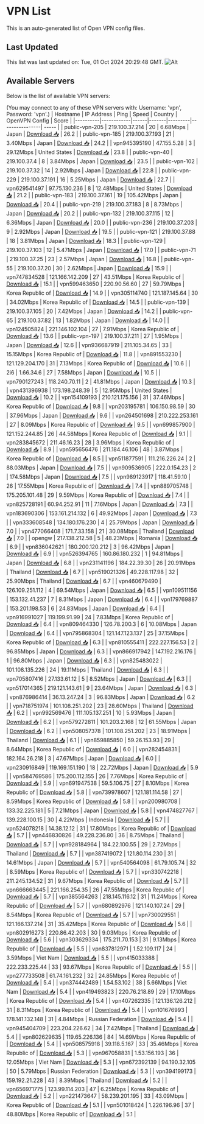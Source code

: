 # VPN List

This is an auto-generated list of Open VPN config files.

## Last Updated

This list was last updated on: Tue, 01 Oct 2024 20:29:48 GMT.
![Alt](https://repobeats.axiom.co/api/embed/186b98318ef1479477931607c1ad7d823f12451f.svg "Repobeats analytics image")

## Available Servers

Below is the list of available VPN servers:

(You may connect to any of these VPN servers with: Username: 'vpn', Password: 'vpn'.)
| Hostname | IP Address | Ping | Speed | Country | OpenVPN Config | Score |
|----------|------------|------|-------|---------|----------------| ----- |
| public-vpn-205 | 219.100.37.214 | 20 | 6.68Mbps | Japan | [Download 📥](./configs/server_0_JP.ovpn) | 26.2 |
| public-vpn-185 | 219.100.37.193 | 21 | 3.40Mbps | Japan | [Download 📥](./configs/server_1_JP.ovpn) | 24.2 |
| vpn945395190 | 47.155.5.28 | 3 | 29.12Mbps | United States | [Download 📥](./configs/server_2_US.ovpn) | 23.8 |
| public-vpn-40 | 219.100.37.4 | 8 | 3.84Mbps | Japan | [Download 📥](./configs/server_3_JP.ovpn) | 23.5 |
| public-vpn-102 | 219.100.37.32 | 14 | 2.92Mbps | Japan | [Download 📥](./configs/server_4_JP.ovpn) | 22.8 |
| public-vpn-229 | 219.100.37.191 | 16 | 5.25Mbps | Japan | [Download 📥](./configs/server_5_JP.ovpn) | 22.7 |
| vpn629541497 | 97.75.130.236 | 8 | 12.48Mbps | United States | [Download 📥](./configs/server_6_US.ovpn) | 21.2 |
| public-vpn-183 | 219.100.37.161 | 19 | 105.42Mbps | Japan | [Download 📥](./configs/server_7_JP.ovpn) | 20.4 |
| public-vpn-219 | 219.100.37.183 | 8 | 8.73Mbps | Japan | [Download 📥](./configs/server_8_JP.ovpn) | 20.2 |
| public-vpn-132 | 219.100.37.115 | 12 | 6.36Mbps | Japan | [Download 📥](./configs/server_9_JP.ovpn) | 20.0 |
| public-vpn-236 | 219.100.37.203 | 9 | 2.92Mbps | Japan | [Download 📥](./configs/server_10_JP.ovpn) | 19.5 |
| public-vpn-121 | 219.100.37.88 | 18 | 3.81Mbps | Japan | [Download 📥](./configs/server_11_JP.ovpn) | 18.3 |
| public-vpn-129 | 219.100.37.103 | 12 | 5.47Mbps | Japan | [Download 📥](./configs/server_12_JP.ovpn) | 17.0 |
| public-vpn-71 | 219.100.37.25 | 23 | 2.57Mbps | Japan | [Download 📥](./configs/server_13_JP.ovpn) | 16.8 |
| public-vpn-55 | 219.100.37.20 | 30 | 2.62Mbps | Japan | [Download 📥](./configs/server_14_JP.ovpn) | 15.9 |
| vpn747834528 | 121.166.142.209 | 27 | 43.51Mbps | Korea Republic of | [Download 📥](./configs/server_15_KR.ovpn) | 15.1 |
| vpn599463650 | 220.90.56.60 | 27 | 59.79Mbps | Korea Republic of | [Download 📥](./configs/server_16_KR.ovpn) | 14.9 |
| vpn305114740 | 121.187.145.64 | 30 | 34.02Mbps | Korea Republic of | [Download 📥](./configs/server_17_KR.ovpn) | 14.5 |
| public-vpn-139 | 219.100.37.105 | 20 | 7.42Mbps | Japan | [Download 📥](./configs/server_18_JP.ovpn) | 14.2 |
| public-vpn-65 | 219.100.37.82 | 13 | 1.82Mbps | Japan | [Download 📥](./configs/server_19_JP.ovpn) | 14.0 |
| vpn124505824 | 221.146.102.104 | 27 | 7.91Mbps | Korea Republic of | [Download 📥](./configs/server_20_KR.ovpn) | 13.6 |
| public-vpn-197 | 219.100.37.211 | 27 | 1.95Mbps | Japan | [Download 📥](./configs/server_21_JP.ovpn) | 12.6 |
| vpn936687919 | 211.105.34.65 | 33 | 15.15Mbps | Korea Republic of | [Download 📥](./configs/server_22_KR.ovpn) | 11.8 |
| vpn891553230 | 121.129.204.170 | 31 | 7.13Mbps | Korea Republic of | [Download 📥](./configs/server_23_KR.ovpn) | 10.6 |
| 2i6 | 1.66.34.6 | 27 | 7.58Mbps | Japan | [Download 📥](./configs/server_24_JP.ovpn) | 10.5 |
| vpn790127243 | 118.240.70.11 | 2 | 41.81Mbps | Japan | [Download 📥](./configs/server_25_JP.ovpn) | 10.3 |
| vpn431396938 | 173.198.248.39 | 5 | 12.95Mbps | United States | [Download 📥](./configs/server_26_US.ovpn) | 10.2 |
| vpn154109193 | 210.121.175.156 | 31 | 37.46Mbps | Korea Republic of | [Download 📥](./configs/server_27_KR.ovpn) | 9.8 |
| vpn203195781 | 106.150.98.59 | 30 | 37.96Mbps | Japan | [Download 📥](./configs/server_28_JP.ovpn) | 9.6 |
| vpn264501698 | 210.222.253.161 | 27 | 8.09Mbps | Korea Republic of | [Download 📥](./configs/server_29_KR.ovpn) | 9.5 |
| vpn699857900 | 121.152.244.85 | 26 | 44.58Mbps | Korea Republic of | [Download 📥](./configs/server_30_KR.ovpn) | 9.1 |
| vpn283845672 | 211.46.16.23 | 28 | 3.96Mbps | Korea Republic of | [Download 📥](./configs/server_31_KR.ovpn) | 8.9 |
| vpn595656476 | 211.184.46.106 | 48 | 3.87Mbps | Korea Republic of | [Download 📥](./configs/server_32_KR.ovpn) | 8.5 |
| vpn511877591 | 111.216.226.24 | 2 | 88.03Mbps | Japan | [Download 📥](./configs/server_33_JP.ovpn) | 7.5 |
| vpn909536905 | 222.0.154.23 | 2 | 174.58Mbps | Japan | [Download 📥](./configs/server_34_JP.ovpn) | 7.5 |
| vpn989123917 | 118.41.59.10 | 26 | 17.55Mbps | Korea Republic of | [Download 📥](./configs/server_35_KR.ovpn) | 7.4 |
| vpn889705748 | 175.205.101.48 | 29 | 9.59Mbps | Korea Republic of | [Download 📥](./configs/server_36_KR.ovpn) | 7.4 |
| vpn825728191 | 60.94.252.91 | 11 | 7.16Mbps | Japan | [Download 📥](./configs/server_37_JP.ovpn) | 7.3 |
| vpn183690306 | 153.161.214.132 | 6 | 49.92Mbps | Japan | [Download 📥](./configs/server_38_JP.ovpn) | 7.3 |
| vpn333608548 | 134.180.176.230 | 4 | 25.79Mbps | Japan | [Download 📥](./configs/server_39_JP.ovpn) | 7.0 |
| vpn477066408 | 171.7.33.158 | 21 | 30.08Mbps | Thailand | [Download 📥](./configs/server_40_TH.ovpn) | 7.0 |
| opengw | 217.138.212.58 | 5 | 48.23Mbps | Romania | [Download 📥](./configs/server_41_RO.ovpn) | 6.9 |
| vpn836042621 | 180.200.120.212 | 3 | 96.42Mbps | Japan | [Download 📥](./configs/server_42_JP.ovpn) | 6.9 |
| vpn526394765 | 160.86.180.232 | 1 | 94.81Mbps | Japan | [Download 📥](./configs/server_43_JP.ovpn) | 6.8 |
| vpn231141196 | 184.22.39.30 | 26 | 20.91Mbps | Thailand | [Download 📥](./configs/server_44_TH.ovpn) | 6.7 |
| vpn519021326 | 49.228.117.98 | 32 | 25.90Mbps | Thailand | [Download 📥](./configs/server_45_TH.ovpn) | 6.7 |
| vpn460679490 | 126.109.251.112 | 4 | 69.54Mbps | Japan | [Download 📥](./configs/server_46_JP.ovpn) | 6.5 |
| vpn109511156 | 153.132.41.237 | 7 | 8.31Mbps | Japan | [Download 📥](./configs/server_47_JP.ovpn) | 6.4 |
| vpn179769887 | 153.201.198.53 | 6 | 24.83Mbps | Japan | [Download 📥](./configs/server_48_JP.ovpn) | 6.4 |
| vpn916991027 | 119.199.91.99 | 24 | 7.83Mbps | Korea Republic of | [Download 📥](./configs/server_49_KR.ovpn) | 6.4 |
| vpn809464330 | 126.78.200.3 | 6 | 10.08Mbps | Japan | [Download 📥](./configs/server_50_JP.ovpn) | 6.4 |
| vpn795868304 | 121.147.123.137 | 25 | 37.15Mbps | Korea Republic of | [Download 📥](./configs/server_51_KR.ovpn) | 6.3 |
| vpn810555411 | 222.227.156.53 | 2 | 96.85Mbps | Japan | [Download 📥](./configs/server_52_JP.ovpn) | 6.3 |
| vpn866917942 | 147.192.216.176 | 1 | 96.80Mbps | Japan | [Download 📥](./configs/server_53_JP.ovpn) | 6.3 |
| vpn825483022 | 101.108.135.226 | 24 | 19.11Mbps | Thailand | [Download 📥](./configs/server_54_TH.ovpn) | 6.3 |
| vpn705807416 | 27.133.61.12 | 5 | 8.52Mbps | Japan | [Download 📥](./configs/server_55_JP.ovpn) | 6.3 |
| vpn517014365 | 219.121.143.61 | 9 | 23.64Mbps | Japan | [Download 📥](./configs/server_56_JP.ovpn) | 6.3 |
| vpn876986414 | 36.13.247.24 | 3 | 96.83Mbps | Japan | [Download 📥](./configs/server_57_JP.ovpn) | 6.2 |
| vpn718751974 | 101.108.251.202 | 23 | 28.60Mbps | Thailand | [Download 📥](./configs/server_58_TH.ovpn) | 6.2 |
| vpn992569476 | 111.105.137.251 | 10 | 5.93Mbps | Japan | [Download 📥](./configs/server_59_JP.ovpn) | 6.2 |
| vpn579272811 | 101.203.2.168 | 12 | 61.55Mbps | Japan | [Download 📥](./configs/server_60_JP.ovpn) | 6.2 |
| vpn508057378 | 101.108.251.202 | 23 | 18.91Mbps | Thailand | [Download 📥](./configs/server_61_TH.ovpn) | 6.1 |
| vpn859885850 | 59.26.153.93 | 29 | 8.64Mbps | Korea Republic of | [Download 📥](./configs/server_62_KR.ovpn) | 6.0 |
| vpn282454831 | 182.164.26.218 | 3 | 47.67Mbps | Japan | [Download 📥](./configs/server_63_JP.ovpn) | 6.0 |
| vpn230916849 | 119.169.151.190 | 18 | 22.72Mbps | Japan | [Download 📥](./configs/server_64_JP.ovpn) | 5.9 |
| vpn584769586 | 175.200.112.155 | 26 | 7.76Mbps | Korea Republic of | [Download 📥](./configs/server_65_KR.ovpn) | 5.9 |
| vpn691947538 | 59.5.106.75 | 27 | 8.10Mbps | Korea Republic of | [Download 📥](./configs/server_66_KR.ovpn) | 5.8 |
| vpn739978607 | 121.181.114.58 | 27 | 8.59Mbps | Korea Republic of | [Download 📥](./configs/server_67_KR.ovpn) | 5.8 |
| vpn200980708 | 133.32.225.181 | 5 | 7.21Mbps | Japan | [Download 📥](./configs/server_68_JP.ovpn) | 5.8 |
| vpn474827767 | 139.228.100.15 | 30 | 4.22Mbps | Indonesia | [Download 📥](./configs/server_69_ID.ovpn) | 5.7 |
| vpn524078218 | 14.38.12.12 | 31 | 17.80Mbps | Korea Republic of | [Download 📥](./configs/server_70_KR.ovpn) | 5.7 |
| vpn446830826 | 49.228.236.80 | 36 | 8.75Mbps | Thailand | [Download 📥](./configs/server_71_TH.ovpn) | 5.7 |
| vpn928184964 | 184.22.100.55 | 29 | 2.72Mbps | Thailand | [Download 📥](./configs/server_72_TH.ovpn) | 5.7 |
| vpn387419072 | 121.80.114.230 | 31 | 14.61Mbps | Japan | [Download 📥](./configs/server_73_JP.ovpn) | 5.7 |
| vpn540564098 | 61.79.105.74 | 32 | 8.59Mbps | Korea Republic of | [Download 📥](./configs/server_74_KR.ovpn) | 5.7 |
| vpn330742218 | 211.245.134.52 | 31 | 9.67Mbps | Korea Republic of | [Download 📥](./configs/server_75_KR.ovpn) | 5.7 |
| vpn666663445 | 221.166.254.35 | 26 | 47.55Mbps | Korea Republic of | [Download 📥](./configs/server_76_KR.ovpn) | 5.7 |
| vpn385564263 | 218.145.116.12 | 31 | 11.24Mbps | Korea Republic of | [Download 📥](./configs/server_77_KR.ovpn) | 5.7 |
| vpn680892976 | 121.140.107.24 | 29 | 8.54Mbps | Korea Republic of | [Download 📥](./configs/server_78_KR.ovpn) | 5.7 |
| vpn730029551 | 121.166.137.214 | 31 | 35.42Mbps | Korea Republic of | [Download 📥](./configs/server_79_KR.ovpn) | 5.6 |
| vpn802916273 | 220.86.42.203 | 30 | 9.03Mbps | Korea Republic of | [Download 📥](./configs/server_80_KR.ovpn) | 5.6 |
| vpn303629334 | 175.211.70.153 | 31 | 9.13Mbps | Korea Republic of | [Download 📥](./configs/server_81_KR.ovpn) | 5.5 |
| vpn837812971 | 1.52.109.117 | 24 | 3.59Mbps | Viet Nam | [Download 📥](./configs/server_82_VN.ovpn) | 5.5 |
| vpn415033388 | 222.233.225.44 | 33 | 93.67Mbps | Korea Republic of | [Download 📥](./configs/server_83_KR.ovpn) | 5.5 |
| vpn277733508 | 61.74.161.232 | 32 | 24.85Mbps | Korea Republic of | [Download 📥](./configs/server_84_KR.ovpn) | 5.4 |
| vpn374442489 | 1.54.53.102 | 38 | 5.66Mbps | Viet Nam | [Download 📥](./configs/server_85_VN.ovpn) | 5.4 |
| vpn419493823 | 220.76.218.89 | 29 | 17.10Mbps | Korea Republic of | [Download 📥](./configs/server_86_KR.ovpn) | 5.4 |
| vpn407262335 | 121.136.126.212 | 31 | 8.31Mbps | Korea Republic of | [Download 📥](./configs/server_87_KR.ovpn) | 5.4 |
| vpn101676993 | 178.141.132.148 | 31 | 4.84Mbps | Russian Federation | [Download 📥](./configs/server_88_RU.ovpn) | 5.4 |
| vpn945404709 | 223.204.226.62 | 34 | 7.42Mbps | Thailand | [Download 📥](./configs/server_89_TH.ovpn) | 5.4 |
| vpn802629635 | 119.65.226.136 | 84 | 14.69Mbps | Korea Republic of | [Download 📥](./configs/server_90_KR.ovpn) | 5.4 |
| vpn508575918 | 39.118.5.167 | 33 | 35.46Mbps | Korea Republic of | [Download 📥](./configs/server_91_KR.ovpn) | 5.3 |
| vpn967058831 | 1.53.156.193 | 36 | 12.05Mbps | Viet Nam | [Download 📥](./configs/server_92_VN.ovpn) | 5.3 |
| vpn672392139 | 94.190.32.105 | 50 | 5.79Mbps | Russian Federation | [Download 📥](./configs/server_93_RU.ovpn) | 5.3 |
| vpn394199173 | 159.192.21.228 | 43 | 8.39Mbps | Thailand | [Download 📥](./configs/server_94_TH.ovpn) | 5.2 |
| vpn656971775 | 123.99.114.203 | 47 | 6.25Mbps | Korea Republic of | [Download 📥](./configs/server_95_KR.ovpn) | 5.2 |
| vpn221473647 | 58.239.201.195 | 33 | 43.09Mbps | Korea Republic of | [Download 📥](./configs/server_96_KR.ovpn) | 5.1 |
| vpn501018424 | 1.226.196.96 | 37 | 48.80Mbps | Korea Republic of | [Download 📥](./configs/server_97_KR.ovpn) | 5.1 |
